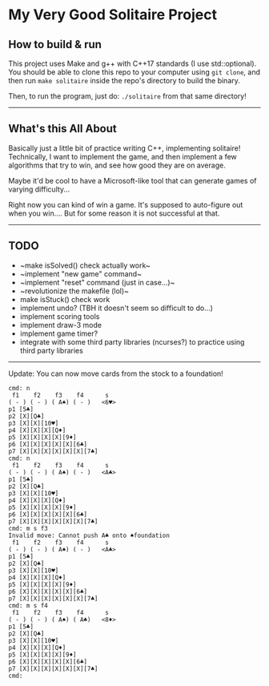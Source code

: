 # My Very Good Solitaire Project


## How to build & run

This project uses Make and g++ with C++17 standards (I use std::optional).
You should be able to clone this repo to your computer using `git clone`,
and then run `make solitaire` inside the repo's directory to build the binary.

Then, to run the program, just do: `./solitaire` from that same directory!

----

## What's this All About

Basically just a little bit of practice writing C++, implementing solitaire!
Technically, I want to implement the game, and then implement a few algorithms
that try to win, and see how good they are on average.

Maybe it'd be cool to have a Microsoft-like tool that can generate games of
varying difficulty...

Right now you can kind of win a game. It's supposed to auto-figure out when you win....
But for some reason it is not successful at that.


-----

## TODO

* ~make isSolved() check actually work~
* ~implement "new game" command~
* ~implement "reset" command (just in case...)~
* ~revolutionize the makefile (lol)~
* make isStuck() check work
* implement undo? (TBH it doesn't seem so difficult to do...)
* implement scoring tools
* implement draw-3 mode
* implement game timer?
* integrate with some third party libraries (ncurses?) to practice using third party libraries


-----

Update: You can now move cards from the stock to a foundation!

```
cmd: n
 f1    f2    f3    f4      s
( - ) ( - ) ( A♠) ( - )   <6♥>
p1 [5♣]
p2 [X][Q♣]
p3 [X][X][10♥]
p4 [X][X][X][Q♦]
p5 [X][X][X][X][9♦]
p6 [X][X][X][X][X][6♣]
p7 [X][X][X][X][X][X][7♣]
cmd: n
 f1    f2    f3    f4      s
( - ) ( - ) ( A♠) ( - )   <A♣>
p1 [5♣]
p2 [X][Q♣]
p3 [X][X][10♥]
p4 [X][X][X][Q♦]
p5 [X][X][X][X][9♦]
p6 [X][X][X][X][X][6♣]
p7 [X][X][X][X][X][X][7♣]
cmd: m s f3
Invalid move: Cannot push A♣ onto ♠foundation
 f1    f2    f3    f4      s
( - ) ( - ) ( A♠) ( - )   <A♣>
p1 [5♣]
p2 [X][Q♣]
p3 [X][X][10♥]
p4 [X][X][X][Q♦]
p5 [X][X][X][X][9♦]
p6 [X][X][X][X][X][6♣]
p7 [X][X][X][X][X][X][7♣]
cmd: m s f4
 f1    f2    f3    f4      s
( - ) ( - ) ( A♠) ( A♣)   <8♦>
p1 [5♣]
p2 [X][Q♣]
p3 [X][X][10♥]
p4 [X][X][X][Q♦]
p5 [X][X][X][X][9♦]
p6 [X][X][X][X][X][6♣]
p7 [X][X][X][X][X][X][7♣]
cmd:
```

